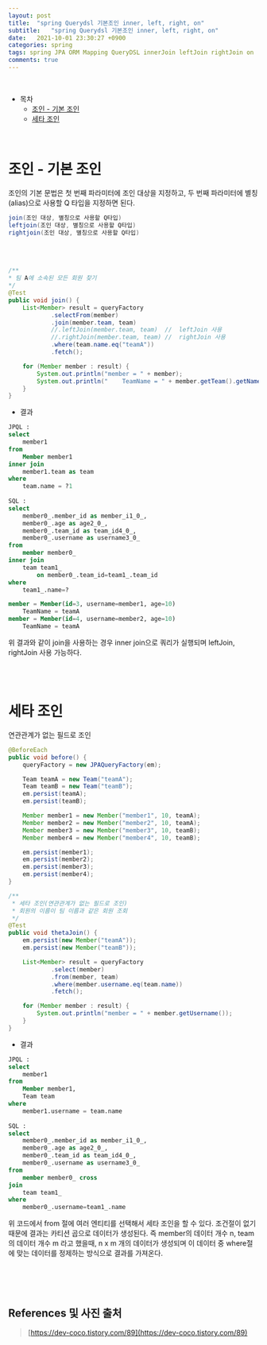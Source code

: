 ```yaml
---
layout: post
title:  "spring Querydsl 기본조인 inner, left, right, on"
subtitle:   "spring Querydsl 기본조인 inner, left, right, on"
date:   2021-10-01 23:30:27 +0900
categories: spring
tags: spring JPA ORM Mapping QueryDSL innerJoin leftJoin rightJoin on
comments: true
---
```



<br>

- 목차
	- [조인 - 기본 조인](#조인---기본-조인)
	- [세타 조인](#세타-조인)
    
<br>

# 조인 - 기본 조인

조인의 기본 문법은 첫 번째 파라미터에 조인 대상을 지정하고, 두 번째 파라미터에 별칭(alias)으로 사용할 Q 타입을 지정하면 된다.

```java
join(조인 대상, 별칭으로 사용할 Q타입)
leftjoin(조인 대상, 별칭으로 사용할 Q타입)
rightjoin(조인 대상, 별칭으로 사용할 Q타입)
```

<br><br>

```java
/**
* 팀 A에 소속된 모든 회원 찾기
*/
@Test
public void join() {
	List<Member> result = queryFactory
			.selectFrom(member)
			.join(member.team, team)
            //.leftJoin(member.team, team)	//	leftJoin 사용
			//.rightJoin(member.team, team)	//	rightJoin 사용
			.where(team.name.eq("teamA"))
			.fetch();

	for (Member member : result) {
		System.out.println("member = " + member);
		System.out.println("    TeamName = " + member.getTeam().getName());
	}
}
```

- 결과

```SQL
JPQL :
select
	member1 
from
	Member member1   
inner join
	member1.team as team 
where
	team.name = ?1
		
SQL :
select
	member0_.member_id as member_i1_0_,
	member0_.age as age2_0_,
	member0_.team_id as team_id4_0_,
	member0_.username as username3_0_ 
from
	member member0_ 
inner join
	team team1_ 
		on member0_.team_id=team1_.team_id 
where
	team1_.name=?

member = Member(id=3, username=member1, age=10)
    TeamName = teamA
member = Member(id=4, username=member2, age=10)
    TeamName = teamA
```

위 결과와 같이 join을 사용하는 경우 inner join으로 쿼리가 실행되며 leftJoin, rightJoin 사용 가능하다.

<br><br>

# 세타 조인

연관관계가 없는 필드로 조인

```java
@BeforeEach
public void before() {
	queryFactory = new JPAQueryFactory(em);

	Team teamA = new Team("teamA");
	Team teamB = new Team("teamB");
	em.persist(teamA);
	em.persist(teamB);

	Member member1 = new Member("member1", 10, teamA);
	Member member2 = new Member("member2", 10, teamA);
	Member member3 = new Member("member3", 10, teamB);
	Member member4 = new Member("member4", 10, teamB);

	em.persist(member1);
	em.persist(member2);
	em.persist(member3);
	em.persist(member4);
}

/**
 * 세타 조인(연관관계가 없는 필드로 조인)
 * 회원의 이름이 팀 이름과 같은 회원 조회
 */
@Test
public void thetaJoin() {
	em.persist(new Member("teamA"));
	em.persist(new Member("teamB"));

	List<Member> result = queryFactory
			.select(member)
			.from(member, team)
			.where(member.username.eq(team.name))
			.fetch();

	for (Member member : result) {
		System.out.println("member = " + member.getUsername());
	}
}
```

- 결과

```SQL
JPQL :
select
	member1 
from
	Member member1,
	Team team 
where
	member1.username = team.name
		
SQL :
select
	member0_.member_id as member_i1_0_,
	member0_.age as age2_0_,
	member0_.team_id as team_id4_0_,
	member0_.username as username3_0_ 
from
	member member0_ cross 
join
	team team1_ 
where
	member0_.username=team1_.name
```

위 코드에서 from 절에 여러 엔티티를 선택해서 세타 조인을 할 수 있다.
조건절이 없기때문에 결과는 카티션 곱으로 데이터가 생성된다. 즉 member의 데이터 개수 n, team의 데이터 개수 m 라고 했을때, n x m 개의 데이터가 생성되며 이 데이터 중 where절에 맞는 데이터를 정제하는 방식으로 결과를 가져온다.

<br><br><br>
## References 및 사진 출처

> [https://dev-coco.tistory.com/89](https://dev-coco.tistory.com/89)